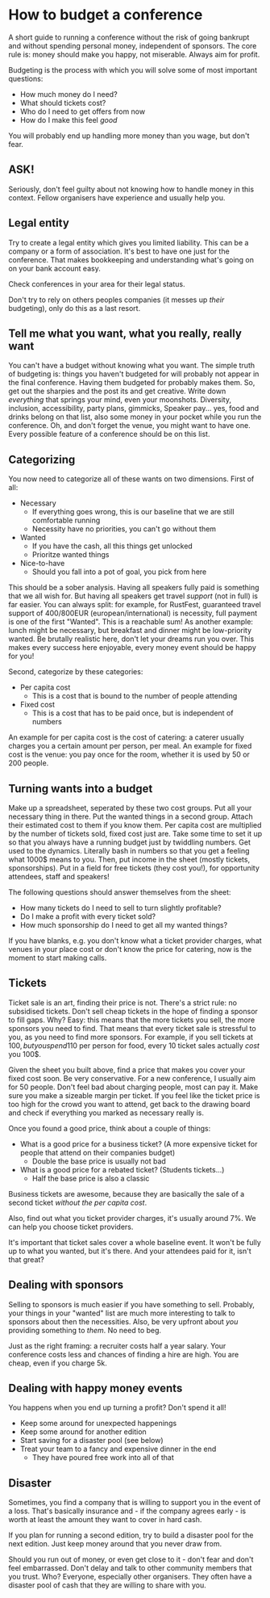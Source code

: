 # How to budget a conference

A short guide to running a conference without the risk of going bankrupt and without spending personal money, independent of sponsors. The core rule is: money should make you happy, not miserable. Always aim for profit.

Budgeting is the process with which you will solve some of most important questions:
* How much money do I need?
* What should tickets cost?
* Who do I need to get offers from now
* How do I make this feel _good_

You will probably end up handling more money than you wage, but don't fear.

## ASK!

Seriously, don't feel guilty about not knowing how to handle money in this context. Fellow organisers have experience and usually help you.

## Legal entity

Try to create a legal entity which gives you limited liability. This can be a company or a form of association. It's best to have one just for the conference. That makes bookkeeping and understanding what's going on on your bank account easy.

Check conferences in your area for their legal status.

Don't try to rely on others peoples companies (it messes up _their_ budgeting), only do this as a last resort.

## Tell me what you want, what you really, really want

You can't have a budget without knowing what you want. The simple truth of budgeting is: things you haven't budgeted for will probably not appear in the final conference. Having them budgeted for probably makes them. So, get out the sharpies and the post its and get creative. Write down _everything_ that springs your mind, even your moonshots. Diversity, inclusion, accessibility, party plans, gimmicks, Speaker pay... yes, food and drinks belong on that list, also some money in your pocket while you run the conference. Oh, and don't forget the venue, you might want to have one. Every possible feature of a conference should be on this list.

## Categorizing

You now need to categorize all of these wants on two dimensions. First of all:

* Necessary
    * If everything goes wrong, this is our baseline that we are still comfortable running
    * Necessity have no priorities, you can't go without them
* Wanted
    * If you have the cash, all this things get unlocked
    * Prioritze wanted things
* Nice-to-have
    * Should you fall into a pot of goal, you pick from here

This should be a sober analysis. Having all speakers fully paid is something that we all wish for. But having all speakers get travel _support_ (not in full) is far easier. You can always split: for example, for RustFest, guaranteed travel support of 400/800EUR (european/international) is necessity, full payment is one of the first "Wanted". This is a reachable sum! As another example: lunch might be necessary, but breakfast and dinner might be low-priority wanted. Be brutally realistic here, don't let your dreams run you over. This makes every success here enjoyable, every money event should be happy for you!

Second, categorize by these categories:

* Per capita cost
    * This is a cost that is bound to the number of people attending
* Fixed cost
    * This is a cost that has to be paid once, but is independent of numbers

An example for per capita cost is the cost of catering: a caterer usually charges you a certain amount per person, per meal. An example for fixed cost is the venue: you pay once for the room, whether it is used by 50 or 200 people.

## Turning wants into a budget

Make up a spreadsheet, seperated by these two cost groups. Put all your necessary thing in there. Put the wanted things in a second group. Attach their estimated cost to them if you know them. Per capita cost are multiplied by the number of tickets sold, fixed cost just are. Take some time to set it up so that you always have a running budget just by twiddling numbers. Get used to the dynamics. Literally bash in numbers so that you get a feeling what 1000$ means to you. Then, put income in the sheet (mostly tickets, sponsorships). Put in a field for free tickets (they cost you!), for opportunity attendees, staff and speakers!

The following questions should answer themselves from the sheet:

* How many tickets do I need to sell to turn slightly profitable?
* Do I make a profit with every ticket sold?
* How much sponsorship do I need to get all my wanted things?

If you have blanks, e.g. you don't know what a ticket provider charges, what venues in your place cost or don't know the price for catering, now is the moment to start making calls.

## Tickets

Ticket sale is an art, finding their price is not. There's a strict rule: no subsidised tickets. Don't sell cheap tickets in the hope of finding a sponsor to fill gaps. Why? Easy: this means that the more tickets you sell, the more sponsors you need to find. That means that every ticket sale is stressful to you, as you need to find more sponsors. For example, if you sell tickets at 100$, but you spend 110$ per person for food, every 10 ticket sales actually _cost_ you 100$.

Given the sheet you built above, find a price that makes you cover your fixed cost soon. Be very conservative. For a new conference, I usually aim for 50 people. Don't feel bad about charging people, most can pay it. Make sure you make a sizeable margin per ticket. If you feel like the ticket price is too high for the crowd you want to attend, get back to the drawing board and check if everything you marked as necessary really is.

Once you found a good price, think about a couple of things:
* What is a good price for a business ticket? (A more expensive ticket for people that attend on their companies budget)
    * Double the base price is usually not bad
* What is a good price for a rebated ticket? (Students tickets...)
    * Half the base price is also a classic

Business tickets are awesome, because they are basically the sale of a second ticket _without the per capita cost_.

Also, find out what you ticket provider charges, it's usually around 7%. We can help you choose ticket providers.

It's important that ticket sales cover a whole baseline event. It won't be fully up to what you wanted, but it's there. And your attendees paid for it, isn't that great?

## Dealing with sponsors

Selling to sponsors is much easier if you have something to sell. Probably, your things in your "wanted" list are much more interesting to talk to sponsors about then the necessities. Also, be very upfront about _you_ providing something to _them_. No need to beg.

Just as the right framing: a recruiter costs half a year salary. Your conference costs less and chances of finding a hire are high. You are cheap, even if you charge 5k.

## Dealing with happy money events

You happens when you end up turning a profit? Don't spend it all!

* Keep some around for unexpected happenings
* Keep some around for another edition
* Start saving for a disaster pool (see below)
* Treat your team to a fancy and expensive dinner in the end
    * They have poured free work into all of that

## Disaster

Sometimes, you find a company that is willing to support you in the event of a loss. That's basically insurance and - if the company agrees early - is worth at least the amount they want to cover in hard cash.

If you plan for running a second edition, try to build a disaster pool for the next edition. Just keep money around that you never draw from.

Should you run out of money, or even get close to it - don't fear and don't feel embarrassed. Don't delay and talk to other community members that you trust. Who? Everyone, especially other organisers. They often have a disaster pool of cash that they are willing to share with you.
